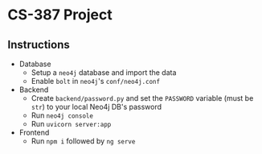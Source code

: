 # CS-387 Project

## Instructions
- Database
    - Setup a `neo4j` database and import the data
    - Enable `bolt` in `neo4j`'s `conf/neo4j.conf`
- Backend
    - Create `backend/password.py` and set the `PASSWORD` variable (must be `str`) to your local Neo4j DB's password
    - Run `neo4j console`
    - Run `uvicorn server:app`
- Frontend
    - Run `npm i` followed by `ng serve`